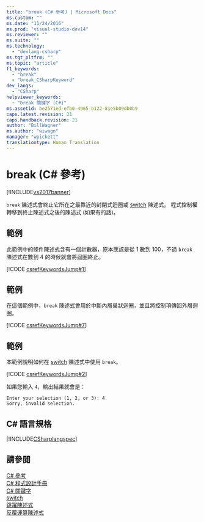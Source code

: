 ```yaml
---
title: "break (C# 參考) | Microsoft Docs"
ms.custom: ""
ms.date: "11/24/2016"
ms.prod: "visual-studio-dev14"
ms.reviewer: ""
ms.suite: ""
ms.technology: 
  - "devlang-csharp"
ms.tgt_pltfrm: ""
ms.topic: "article"
f1_keywords: 
  - "break"
  - "break_CSharpKeyword"
dev_langs: 
  - "CSharp"
helpviewer_keywords: 
  - "break 關鍵字 [C#]"
ms.assetid: be2571ed-efb0-4965-b122-81e5b09db0b9
caps.latest.revision: 21
caps.handback.revision: 21
author: "BillWagner"
ms.author: "wiwagn"
manager: "wpickett"
translationtype: Human Translation
---
```

# break (C# 參考)
[!INCLUDE[vs2017banner](../../../csharp/includes/vs2017banner.md)]

`break` 陳述式會終止它所在之最靠近的封閉式迴圈或 [switch](../../../csharp/language-reference/keywords/switch.md) 陳述式。  程式控制權轉移到終止陳述式之後的陳述式 \(如果有的話\)。  
  
## 範例  
 此範例中的條件陳述式含有一個計數器，原本應該是從 1 數到 100，不過 `break` 陳述式在數到 4 的時候就會將迴圈終止。  
  
 [!CODE [csrefKeywordsJump#1](../CodeSnippet/VS_Snippets_VBCSharp/csrefKeywordsJump#1)]  
  
## 範例  
 在這個範例中，`break` 陳述式會用於中斷內層巢狀迴圈，並且將控制項傳回外層迴圈。  
  
 [!CODE [csrefKeywordsJump#7](../CodeSnippet/VS_Snippets_VBCSharp/csrefKeywordsJump#7)]  
  
## 範例  
 本範例說明如何在 [switch](../../../csharp/language-reference/keywords/switch.md) 陳述式中使用 `break`。  
  
 [!CODE [csrefKeywordsJump#2](../CodeSnippet/VS_Snippets_VBCSharp/csrefKeywordsJump#2)]  
  
 如果您輸入 `4`，輸出結果就會是：  
  
```  
Enter your selection (1, 2, or 3): 4  
Sorry, invalid selection.  
```  
  
## C\# 語言規格  
 [!INCLUDE[CSharplangspec](../../../csharp/language-reference/keywords/includes/csharplangspec_md.md)]  
  
## 請參閱  
 [C\# 參考](../../../csharp/language-reference/index.md)   
 [C\# 程式設計手冊](../../../csharp/programming-guide/index.md)   
 [C\# 關鍵字](../../../csharp/language-reference/keywords/index.md)   
 [switch](../../../csharp/language-reference/keywords/switch.md)   
 [跳躍陳述式](../../../csharp/language-reference/keywords/jump-statements.md)   
 [反覆運算陳述式](../../../csharp/language-reference/keywords/iteration-statements.md)
